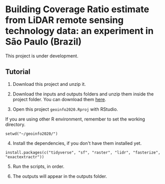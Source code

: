 # Building Coverage Ratio estimate from LiDAR remote sensing technology data: an experiment in São Paulo (Brazil)

This project is under development.

## Tutorial

1. Download this project and unzip it.

2. Download the inputs and outputs folders and unzip them inside the project folder. You can download them [here](https://1drv.ms/u/s!AjettDH-3Gbni744Nks7Ns1eT3b1gQ?e=nGGt4B).

3. Open this project `geoinfo2020.Rproj` with RStudio.

If you are using other R environment, remember to set the working directory.

``` {r}
setwd("~/geoinfo2020/")
```

4. Install the dependencies, if you don't have them installed yet.

``` {r}
install.packages(c("tidyverse", "sf", "raster", "lidr", "fasterize", "exactextractr"))
```

5. Run the scripts, in order.

6. The outputs will appear in the outputs folder.
